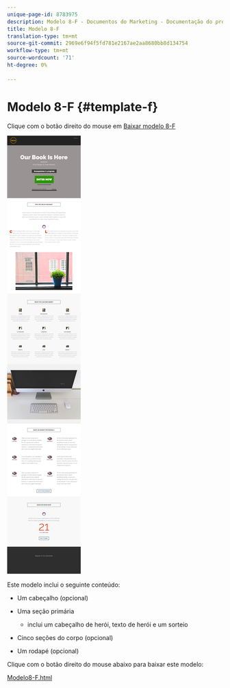 ```yaml
---
unique-page-id: 8783975
description: Modelo 8-F - Documentos do Marketing - Documentação do produto
title: Modelo 8-F
translation-type: tm+mt
source-git-commit: 2969e6f94f5fd781e2167ae2aa8680bb8d134754
workflow-type: tm+mt
source-wordcount: '71'
ht-degree: 0%

---
```



# Modelo 8-F {#template-f}

Clique com o botão direito do mouse em [Baixar modelo 8-F](http://docs.marketo.com/download/attachments/8783975/template-8f.html?version=1&amp;modificationdate=1482175174000&amp;api=v2)

![](assets/image2015-7-29-14-3a45-3a45.png)

Este modelo inclui o seguinte conteúdo:

* Um cabeçalho (opcional)
* Uma seção primária

   * inclui um cabeçalho de herói, texto de herói e um sorteio

* Cinco seções do corpo (opcional)
* Um rodapé (opcional)

Clique com o botão direito do mouse abaixo para baixar este modelo:

[Modelo8-F.html](http://docs.marketo.com/download/attachments/8783975/template-8f.html?version=1&amp;modificationdate=1482175174000&amp;api=v2)
